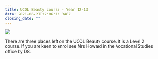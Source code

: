 ```yaml
---
title: UCOL Beauty course - Year 12-13
date: 2021-06-27T22:06:16.346Z
closing_date: ""
---
```

![](https://res.cloudinary.com/whanganuihigh/image/upload/v1604953884/Careers%20and%20Vocational/Logos/UCOL.jpg)

There are three places left on the UCOL Beauty course. It is a Level 2 course. If you are keen to enrol see Mrs Howard in the Vocational Studies office by D8.